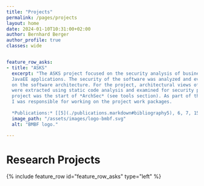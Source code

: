 ```yaml
---
title: "Projects"
permalink: /pages/projects
layout: home
date: 2024-01-10T10:31:00+02:00
author: Bernhard Berger
author_profile: true
classes: wide


feature_row_asks:
- title: "ASKS"
  excerpt: "The ASKS project focused on the security analysis of business-critical
  JavaEE applications. The security of the software was analyzed and evaluated based
  on the software architecture. For the project, architectural views of the software
  were extracted using static code analysis and examined for security problems. This
  project was the start of *ArchSec* (see tools section). As part of the ASKS project,
  I was responsible for working on the project work packages.
  
  *Publications:* [[5](./publications.markdown#bibliography5), 6, 7, 15]"
  image_path: "/assets/images/logo-bmbf.svg"
  alt: "BMBF logo."

---
```


# Research Projects

{% include feature_row id="feature_row_asks" type="left" %}
